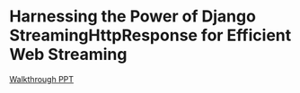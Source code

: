 # Harnessing the Power of Django StreamingHttpResponse for Efficient Web Streaming

[Walkthrough PPT](https://github.com/tracebackerror/djangostreaming/blob/main/Harnessing%20the%20Power%20of%20Django%20StreamingHttpResponse%20for%20Efficient%20Web%20Streaming%20(2).pdf)